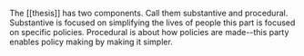 ---
---

The [[thesis]] has two components. Call them substantive and procedural. Substantive is focused on simplifying the lives of people this part is focused on specific policies. Procedural is about how policies are made--this party enables policy making by making it simpler. 